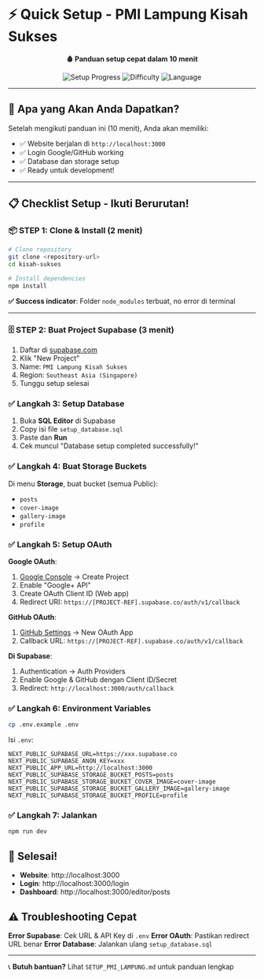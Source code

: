 # ⚡ Quick Setup - PMI Lampung Kisah Sukses

<div align="center">

**🩸 Panduan setup cepat dalam 10 menit**

![Setup Progress](https://img.shields.io/badge/Setup_Time-10_minutes-green?style=for-the-badge)
![Difficulty](https://img.shields.io/badge/Difficulty-Easy-brightgreen?style=for-the-badge)
![Language](https://img.shields.io/badge/Language-Bahasa_Indonesia-blue?style=for-the-badge)

</div>

---

## 🎯 **Apa yang Akan Anda Dapatkan?**

Setelah mengikuti panduan ini (10 menit), Anda akan memiliki:
- ✅ Website berjalan di `http://localhost:3000`
- ✅ Login Google/GitHub working
- ✅ Database dan storage setup
- ✅ Ready untuk development!

---

## 📋 Checklist Setup - Ikuti Berurutan!

### 📦 **STEP 1: Clone & Install** (2 menit)

```bash
# Clone repository
git clone <repository-url>
cd kisah-sukses

# Install dependencies
npm install
```

**✅ Success indicator**: Folder `node_modules` terbuat, no error di terminal

---

### 🗄️ **STEP 2: Buat Project Supabase** (3 menit)
1. Daftar di [supabase.com](https://supabase.com/dashboard)
2. Klik "New Project"
3. Name: `PMI Lampung Kisah Sukses`
4. Region: `Southeast Asia (Singapore)`
5. Tunggu setup selesai

### ✅ Langkah 3: Setup Database
1. Buka **SQL Editor** di Supabase
2. Copy isi file `setup_database.sql`
3. Paste dan **Run**
4. Cek muncul "Database setup completed successfully!"

### ✅ Langkah 4: Buat Storage Buckets
Di menu **Storage**, buat bucket (semua Public):
- `posts`
- `cover-image` 
- `gallery-image`
- `profile`

### ✅ Langkah 5: Setup OAuth

**Google OAuth**:
1. [Google Console](https://console.cloud.google.com/) → Create Project
2. Enable "Google+ API"
3. Create OAuth Client ID (Web app)
4. Redirect URI: `https://[PROJECT-REF].supabase.co/auth/v1/callback`

**GitHub OAuth**:
1. [GitHub Settings](https://github.com/settings/developers) → New OAuth App
2. Callback URL: `https://[PROJECT-REF].supabase.co/auth/v1/callback`

**Di Supabase**:
1. Authentication → Auth Providers
2. Enable Google & GitHub dengan Client ID/Secret
3. Redirect: `http://localhost:3000/auth/callback`

### ✅ Langkah 6: Environment Variables
```bash
cp .env.example .env
```

Isi `.env`:
```env
NEXT_PUBLIC_SUPABASE_URL=https://xxx.supabase.co
NEXT_PUBLIC_SUPABASE_ANON_KEY=xxx
NEXT_PUBLIC_APP_URL=http://localhost:3000
NEXT_PUBLIC_SUPABASE_STORAGE_BUCKET_POSTS=posts
NEXT_PUBLIC_SUPABASE_STORAGE_BUCKET_COVER_IMAGE=cover-image
NEXT_PUBLIC_SUPABASE_STORAGE_BUCKET_GALLERY_IMAGE=gallery-image
NEXT_PUBLIC_SUPABASE_STORAGE_BUCKET_PROFILE=profile
```

### ✅ Langkah 7: Jalankan
```bash
npm run dev
```

## 🎉 Selesai!

- **Website**: http://localhost:3000
- **Login**: http://localhost:3000/login
- **Dashboard**: http://localhost:3000/editor/posts

## ⚠️ Troubleshooting Cepat

**Error Supabase**: Cek URL & API Key di `.env`
**Error OAuth**: Pastikan redirect URL benar
**Error Database**: Jalankan ulang `setup_database.sql`

---

📞 **Butuh bantuan?** Lihat `SETUP_PMI_LAMPUNG.md` untuk panduan lengkap

